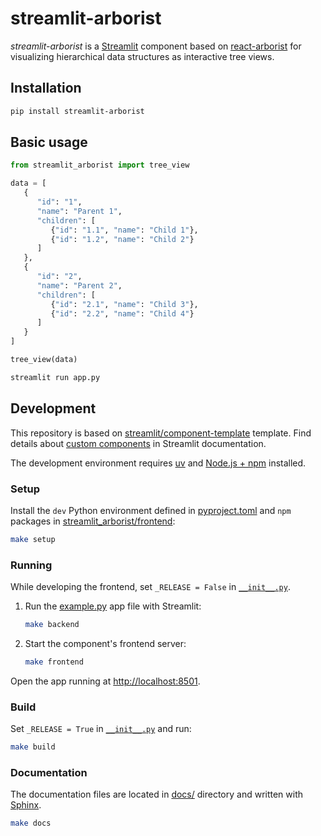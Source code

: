 # streamlit-arborist

_streamlit-arborist_ is a [Streamlit](https://streamlit.io) component based on
[react-arborist](https://github.com/brimdata/react-arborist) for visualizing
hierarchical data structures as interactive tree views.

## Installation

```sh
pip install streamlit-arborist
```

## Basic usage

```python
from streamlit_arborist import tree_view

data = [
   {
      "id": "1",
      "name": "Parent 1",
      "children": [
         {"id": "1.1", "name": "Child 1"},
         {"id": "1.2", "name": "Child 2"}
      ]
   },
   {
      "id": "2",
      "name": "Parent 2",
      "children": [
         {"id": "2.1", "name": "Child 3"},
         {"id": "2.2", "name": "Child 4"}
      ]
   }
]

tree_view(data)
```

```sh
streamlit run app.py
```

## Development

This repository is based on
[streamlit/component-template](https://github.com/streamlit/component-template) template.
Find details about
[custom components](https://docs.streamlit.io/develop/concepts/custom-components)
in Streamlit documentation.

The development environment requires
[uv](https://docs.astral.sh/uv/getting-started/installation/)
and [Node.js + npm](https://nodejs.org/en/download/current) installed.

### Setup

Install the `dev` Python environment defined in [pyproject.toml](./pyproject.toml)
and `npm` packages in [streamlit_arborist/frontend](./streamlit_arborist/frontend/):

```sh
make setup
```

### Running

While developing the frontend, set `_RELEASE = False` in [`__init__.py`](./streamlit_arborist/__init__.py).

1. Run the [example.py](./streamlit_arborist/example.py) app file with Streamlit:

   ```sh
   make backend
   ```

2. Start the component's frontend server:

   ```sh
   make frontend
   ```

Open the app running at <http://localhost:8501>.

### Build

Set `_RELEASE = True` in [`__init__.py`](./streamlit_arborist/__init__.py) and run:

```sh
make build
```

### Documentation

The documentation files are located in [docs/](./docs/) directory and written with
[Sphinx](https://www.sphinx-doc.org/en/).

```sh
make docs
```
